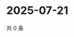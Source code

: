 # 2025-07-21

共 0 条

<!-- BEGIN ZHIHUVIDEO -->
<!-- 最后更新时间 Mon Jul 21 2025 14:19:21 GMT+0800 (China Standard Time) -->

<!-- END ZHIHUVIDEO -->
